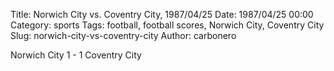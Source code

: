 Title: Norwich City vs. Coventry City, 1987/04/25
Date: 1987/04/25 00:00
Category: sports
Tags: football, football scores, Norwich City, Coventry City
Slug: norwich-city-vs-coventry-city
Author: carbonero


Norwich City 1 - 1 Coventry City
